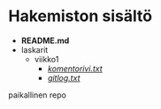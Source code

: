# Hakemiston sisältö

* __README.md__
* laskarit
  * viikko1
    * [_komentorivi.txt_](https://github.com/r0bert1/ot-harjoitustyo/blob/master/laskarit/viikko1/komentorivi.txt)
    * [_gitlog.txt_](https://github.com/r0bert1/ot-harjoitustyo/blob/master/laskarit/viikko1/gitlog.txt)

paikallinen repo
